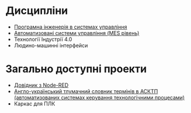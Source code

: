 # Дисципліни

- [Програмна інженерія в системах управління](https://pupenasan.github.io/ControlDict)
- [Автоматизовані системи управління (MES рівень)](https://pupenasan.github.io/MOM)
- Технології Індустрії 4.0
- Людино-машинні інтерфейси

# Загально доступні проекти

- [Довідник з Node-RED](https://pupenasan.github.io/NodeREDGuidUKR)
- [Англо-український тлумачний словник термінів в АСКТП (автоматизованих системах керування технологічними процесами)](https://pupenasan.github.io/ControlDict)
- Каркас для ПЛК

